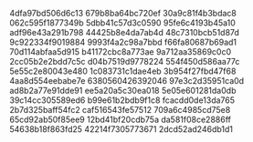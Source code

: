 4dfa97bd506d6c13
679b8ba64bc720ef
30a9c81f4b3bdac8
062c595f1877349b
5dbb41c57d3c0590
95fe6c4193b45a10
adf96e43a291b798
44425b8e4da7ab4d
48c7310bcb51d87d
9c922334f9019884
9993f4a2c98a7bbd
f66fa80687b69ad1
70d114abfaa5d915
b41172cbc8a773ae
9a712aa35869c0c0
2cc05b2e2bdd7c5c
d04b7519d9778224
554f450d586aa77c
5e55c2e80043e480
1c083731c1dae4eb
3b954f27fbd47f68
4aa8d554eebabe7e
6380560426392046
97e3c2d35951ca0d
ad8b2a77e91dde91
ee5a20a5c30ea018
5e05e601281da0db
39c14cc305589ed6
b99e61b2bdb9f1c8
fcacdd0de13da765
2b7d325baff54fc2
caf516543fe57512
709a6c4985cd75e8
65cd92ab50f85ee9
12bd41bf20cdb75a
da581f08ce2886ff
54638b18f863fd25
42214f7305773671
2dcd52ad246db1d1
